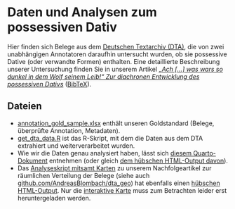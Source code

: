 # Daten und Analysen zum possessiven Dativ
Hier finden sich Belege aus dem [Deutschen Textarchiv (DTA)](https://www.deutschestextarchiv.de), die von zwei unabhängigen Annotatoren daraufhin untersucht wurden, ob sie possessive Dative (oder verwandte Formen) enthalten. Eine detaillierte Beschreibung unserer Untersuchung finden Sie in unserem Artikel [*„Ach [...] was wars so dunkel in dem Wolf seinem Leib!“ Zur diachronen Entwicklung des possessiven Dativs*](https://www.degruyter.com/document/doi/10.1515/jbgsg-2023-0019/html) ([BibTeX](CITATION.bib)).

## Dateien
- [annotation_gold_sample.xlsx](data/annotation_gold_sample.xlsx) enthält unseren Goldstandard (Belege, überprüfte Annotation, Metadaten).
- [get_dta_data.R](get_dta_data.R) ist das R-Skript, mit dem die Daten aus dem DTA extrahiert und weiterverarbeitet wurden.
- Wie wir die Daten genau analysiert haben, lässt sich [diesem Quarto-Dokument](analyse_artikel.qmd) entnehmen (oder gleich [dem hübschen HTML-Output davon](https://htmlpreview.github.io/?https://github.com/AndreasBlombach/Possessiver_Dativ/blob/main/analyse_artikel.html)).
- Das [Analyseskript mitsamt Karten](diatopische_analyse.qmd) zu unserem Nachfolgeartikel zur räumlichen Verteilung der Belege (siehe auch [github.com/AndreasBlombach/dta_geo](https://github.com/AndreasBlombach/dta_geo)) hat ebenfalls einen [hübschen HTML-Output](https://htmlpreview.github.io/?https://github.com/AndreasBlombach/Possessiver_Dativ/blob/main/diatopische_analyse.html#r%C3%A4umliche-verteilung-der-annotierten-kategorien). Nur die [interaktive Karte](figures/interactive_map.html) muss zum Betrachten leider erst heruntergeladen werden.
